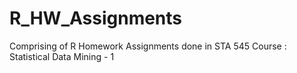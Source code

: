 # R_HW_Assignments
Comprising of R Homework Assignments done in STA 545 Course : Statistical Data Mining - 1 
